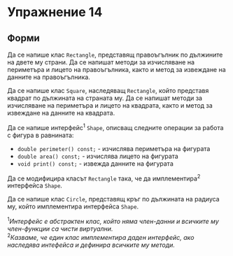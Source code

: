 Упражнение 14
=============

Форми
-----

Да се напише клас `Rectangle`, представящ правоъгълник по дължините
на двете му страни.
Да се напишат методи за изчисляване на периметъра и лицето на правоъгълника,
както и метод за извеждане на данните на правоъгълника.

Да се напише клас `Square`, наследяващ `Rectangle`, който представя
квадрат по дължината на страната му.
Да се напишат методи за изчисляване на периметъра и лицето на квадрата, както и
метод за извеждане на данните на квадрата.

Да се напише интерфейс<sup>1</sup> `Shape`,
описващ следните операции за работа с фигура в равнината:
- `double perimeter() const;` - изчислява периметъра на фигурата
- `double area() const;` - изчислява лицето на фигурата
- `void print() const;` - извежда данните на фигурата

Да се модифицира класът `Rectangle` така, че да
имплементира<sup>2</sup> интерфейса `Shape`.

Да се напише клас `Circle`, представящ кръг по дължината
на радиуса му, който имплементира интерфейса `Shape`.

<sup>1</sup>*Интерфейс е абстрактен клас, който няма
член-данни и всичките му член-функции са чисти виртуални.*  
<sup>2</sup>*Казваме, че един клас имплементира даден интерфейс,
ако наследява интефейса и дефинира всичките му методи.*
